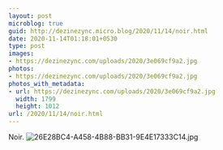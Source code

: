 ```yaml
---
layout: post
microblog: true
guid: http://dezinezync.micro.blog/2020/11/14/noir.html
date: 2020-11-14T01:18:01+0530
type: post
images:
- https://dezinezync.com/uploads/2020/3e069cf9a2.jpg
photos:
- https://dezinezync.com/uploads/2020/3e069cf9a2.jpg
photos_with_metadata:
- url: https://dezinezync.com/uploads/2020/3e069cf9a2.jpg
  width: 1799
  height: 1012
url: /2020/11/14/noir.html
---
```

Noir. 
![26E28BC4-A458-4B88-BB31-9E4E17333C14.jpg](https://dezinezync.com/uploads/2020/3e069cf9a2.jpg)
